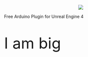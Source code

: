 <p align="center"><p align="center"><a href="https://www.mulcol.com/">
  <img src="http://farunurisonmez.com/images/UE4Duino_Icon_300_300.png">
 </a></p>
 

Free Arduino Plugin for Unreal Engine 4


<p style="font-size:50px;">I am big</p>


